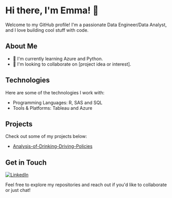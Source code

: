 # Hi there, I'm Emma! 👋

Welcome to my GitHub profile! I'm a passionate Data Engineer/Data Analyst, and I love building cool stuff with code.

## About Me

- 🌱 I'm currently learning Azure and Python.
- 👯 I'm looking to collaborate on [project idea or interest].


## Technologies

Here are some of the technologies I work with:

- Programming Languages: R, SAS and SQL
- Tools & Platforms: Tableau and Azure

## Projects

Check out some of my projects below:

- [Analysis-of-Drinking-Driving-Policies](https://github.com/wang-emma/Analysis-of-Drinking-Driving-Policies)

## Get in Touch

[![LinkedIn](https://img.shields.io/badge/Linkedin-0A66C2?style=for-the-badge&logo=LinkedIn&logoColor=white)](https://www.linkedin.com/in/emma-wang-profile/)


Feel free to explore my repositories and reach out if you'd like to collaborate or just chat!
